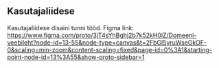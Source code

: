 ## Kasutajaliidese
Kasutajaliidese disaini tunni tööd.
Figma link: https://www.figma.com/proto/3jT4sYhBghj2b7k52kH0iZ/Domeeni-veebileht?node-id=13-55&node-type=canvas&t=2FbGl5yruWseGkOF-0&scaling=min-zoom&content-scaling=fixed&page-id=0%3A1&starting-point-node-id=13%3A55&show-proto-sidebar=1
